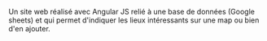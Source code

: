 
Un site web réalisé avec Angular JS relié à une base de données (Google sheets) et qui permet d'indiquer les lieux intéressants sur une map ou bien d'en ajouter.

